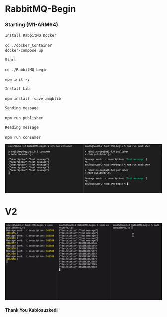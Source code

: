 
# RabbitMQ-Begin 

### Starting (M1-ARM64)

```
Install RabbitMQ Docker

cd ./docker_Container
docker-compose up

```

```
Start

cd ./RabbitMQ-begin

npm init -y

```

```
Install Lib

npm install -save amqblib

```


```
Sending message

npm run publisher
```

```
Reading message

npm run consumer
```

<p>
    <img src="./img/console.png"  style="width:630px;" alt="Observer">

</p>

# V2

![](./img/v2.gif)

####    Thank You Kablosuzkedi